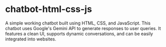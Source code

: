# chatbot-html-css-js
A simple working chatbot built using HTML, CSS, and JavaScript.   This chatbot uses Google's Gemini API to generate responses to user queries.   It features a clean UI, supports dynamic conversations, and can be easily integrated into websites.  
